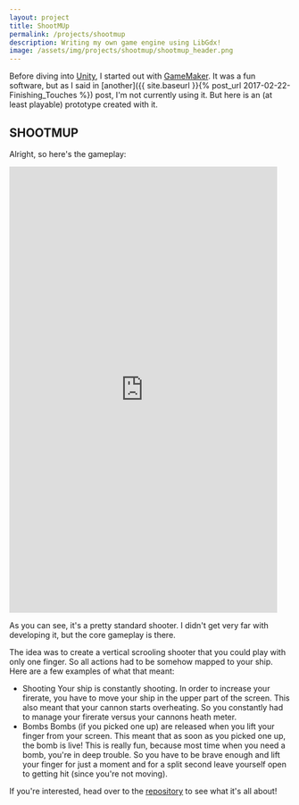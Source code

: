```yaml
---
layout: project
title: ShootMUp
permalink: /projects/shootmup
description: Writing my own game engine using LibGdx!
image: /assets/img/projects/shootmup/shootmup_header.png
---
```

Before diving into [Unity](https://unity3d.com/), I started out with [GameMaker](http://www.yoyogames.com/gamemaker). It was a fun software, but as I said in [another]({{ site.baseurl }}{% post_url 2017-02-22-Finishing_Touches %}) post, I'm not currently using it.
But here is an (at least playable) prototype created with it.

## SHOOTMUP
Alright, so here's the gameplay:
<iframe width="480" height="800" src="https://www.youtube.com/embed/FKo8YeDYGjQ" frameborder="0" allowfullscreen></iframe>

As you can see, it's a pretty standard shooter. I didn't get very far with developing it, but the core gameplay is there.

The idea was to create a vertical scrooling shooter that you could play with only one finger. So all actions had to be somehow mapped to your ship. Here are a few examples of what that meant:
- Shooting
Your ship is constantly shooting. In order to increase your firerate, you have to move your ship in the upper part of the screen. This also meant that your cannon starts overheating. So you constantly had to manage your firerate versus your cannons heath meter.
- Bombs
Bombs (if you picked one up) are released when you lift your finger from your screen. This meant that as soon as you picked one up, the bomb is live! This is really fun, because most time when you need a bomb, you're in deep trouble. So you have to be brave enough and lift your finger for just a moment and for a split second leave yourself open to getting hit (since you're not moving).

If you're interested, head over to the [repository](https://github.com/Rosthouse/ShootMUp) to see what it's all about!